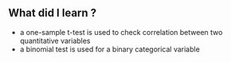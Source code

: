 ## What did I learn ?

- a one-sample t-test is used to check correlation between two quantitative variables
- a binomial test is used for a binary categorical variable
